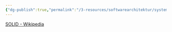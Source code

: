```yaml
---
{"dg-publish":true,"permalink":"/3-resources/softwarearchitektur/system-architektur/solid-pattern/","tags":["softwareentwicklung","revisitMe"],"created":"2024-10-22T16:01:43.188+02:00","updated":"2024-10-25T13:49:19.384+02:00"}
---
```



[SOLID - Wikipedia](https://en.wikipedia.org/wiki/SOLID)
